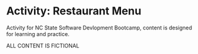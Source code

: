 # Activity: Restaurant Menu

Activity for NC State Software Devlopment Bootcamp, content is designed for learning and practice.

ALL CONTENT IS FICTIONAL
